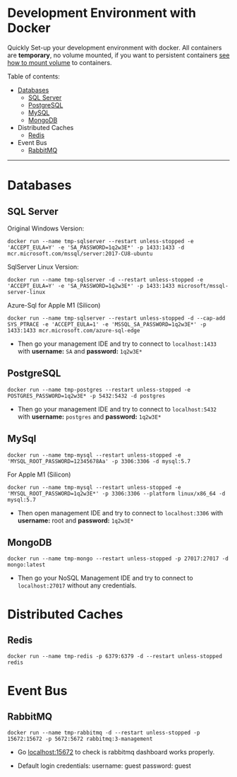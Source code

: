# Development Environment with Docker
Quickly Set-up your development environment with docker. All containers are **temporary**, no volume mounted, if you want to persistent containers [see how to mount volume](https://docs.docker.com/storage/volumes/) to containers.

Table of contents:

- [Databases](#databases)
  - [SQL Server](#sql-server)
  - [PostgreSQL](#postgresql)
  - [MySQL](#mysql)
  - [MongoDB](#mongodb)
- Distributed Caches
  - [Redis](#redis)
- Event Bus
  - [RabbitMQ](#rabbitmq)

---
# Databases

## SQL Server
Original Windows Version:
```shell
docker run --name tmp-sqlserver --restart unless-stopped -e 'ACCEPT_EULA=Y' -e 'SA_PASSWORD=1q2w3E*' -p 1433:1433 -d mcr.microsoft.com/mssql/server:2017-CU8-ubuntu
```

SqlServer Linux Version:
```shell
docker run --name tmp-sqlserver -d --restart unless-stopped -e 'ACCEPT_EULA=Y' -e 'SA_PASSWORD=1q2w3E*' -p 1433:1433 microsoft/mssql-server-linux
```

Azure-Sql for Apple M1 (Silicon)
```shell
docker run --name tmp-sqlserver --restart unless-stopped -d --cap-add SYS_PTRACE -e 'ACCEPT_EULA=1' -e 'MSSQL_SA_PASSWORD=1q2w3E*' -p 1433:1433 mcr.microsoft.com/azure-sql-edge
```

- Then go your management IDE and try to connect to `localhost:1433` with **username:** `SA` and **password:** `1q2w3E*` 

## PostgreSQL
```shell
docker run --name tmp-postgres --restart unless-stopped -e POSTGRES_PASSWORD=1q2w3E* -p 5432:5432 -d postgres
```
- Then go your management IDE and try to connect to `localhost:5432` with **username:** `postgres` and **password:** `1q2w3E*` 

## MySql
```shell
docker run --name tmp-mysql --restart unless-stopped -e 'MYSQL_ROOT_PASSWORD=12345678Aa' -p 3306:3306 -d mysql:5.7
```

For Apple M1 (Silicon)
```Shell
docker run --name tmp-mysql --restart unless-stopped -e 'MYSQL_ROOT_PASSWORD=1q2w3E*' -p 3306:3306 --platform linux/x86_64 -d mysql:5.7
```

- Then open management IDE and try to connect to `localhost:3306` with **username:** root and **password:** `1q2w3E*`

## MongoDB
```shell
docker run --name tmp-mongo --restart unless-stopped -p 27017:27017 -d mongo:latest
```
- Then go your NoSQL Management IDE and try to connect to `localhost:27017` without any credentials.

# Distributed Caches

## Redis

```shell
docker run --name tmp-redis -p 6379:6379 -d --restart unless-stopped redis
```

# Event Bus

## RabbitMQ

```shell
docker run --name tmp-rabbitmq -d --restart unless-stopped -p 15672:15672 -p 5672:5672 rabbitmq:3-management
```

 - Go [localhost:15672](http://localhost:15672) to check is rabbitmq dashboard works properly.

- Default login credentials: username: guest password: guest
